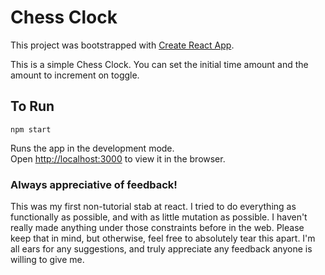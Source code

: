 # Chess Clock

This project was bootstrapped with [Create React App](https://github.com/facebook/create-react-app).

This is a simple Chess Clock. You can set the initial time amount and the amount to increment on toggle.

## To Run

`npm start`

Runs the app in the development mode.\
Open [http://localhost:3000](http://localhost:3000) to view it in the browser.

### Always appreciative of feedback!

This was my first non-tutorial stab at react. I tried to do everything as functionally as possible, and with as little mutation as possible. I haven't really made
anything under those constraints before in the web. Please keep that in mind, but otherwise, feel free to absolutely tear this apart. I'm all ears for any suggestions,
and truly appreciate any feedback anyone is willing to give me.

